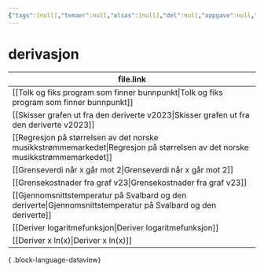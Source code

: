 ```yaml
---
{"tags":[null],"temaer":null,"alias":[null],"del":null,"oppgave":null,"fag":null,"eksamen":null,"dg-publish":true,"title":"derivasjon","date":"2023-05-28","modified":"2023-06-01","permalink":"/temaer/derivasjon/","dgPassFrontmatter":true}
---
```



# derivasjon
| file.link                                                                                                                       |
| ------------------------------------------------------------------------------------------------------------------------------- |
| [[Tolk og fiks program som finner bunnpunkt\|Tolk og fiks program som finner bunnpunkt]]                                     |
| [[Skisser grafen ut fra den deriverte v2023\|Skisser grafen ut fra den deriverte v2023]]                                     |
| [[Regresjon på størrelsen av det norske musikkstrømmemarkedet\|Regresjon på størrelsen av det norske musikkstrømmemarkedet]] |
| [[Grenseverdi når x går mot 2\|Grenseverdi når x går mot 2]]                                                                 |
| [[Grensekostnader fra graf v23\|Grensekostnader fra graf v23]]                                                               |
| [[Gjennomsnittstemperatur på Svalbard og den deriverte\|Gjennomsnittstemperatur på Svalbard og den deriverte]]               |
| [[Deriver logaritmefunksjon\|Deriver logaritmefunksjon]]                                                                     |
| [[Deriver x ln(x)\|Deriver x ln(x)]]                                                                                         |

{ .block-language-dataview}

